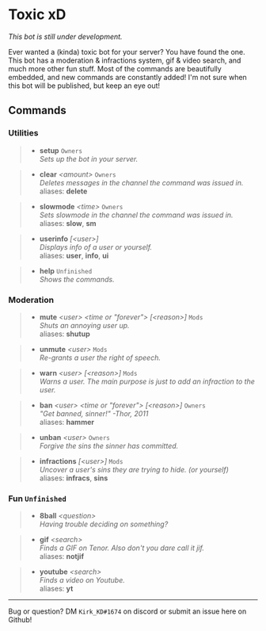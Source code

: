 # Toxic xD
*This bot is still under development.*

Ever wanted a (kinda) toxic bot for your server? You have found the one.
This bot has a moderation & infractions system, gif & video search, and much more other fun stuff.
Most of the commands are beautifully embedded, and new commands are constantly added!
I'm not sure when this bot will be published, but keep an eye out!

## Commands
### Utilities
> - **setup** `Owners`  
*Sets up the bot in your server.*

> - **clear** *\<amount\>* `Owners`  
*Deletes messages in the channel the command was issued in.*  
aliases: **delete**

> - **slowmode** *\<time\>* `Owners`  
*Sets slowmode in the channel the command was issued in.*  
aliases: **slow**, **sm**

> - **userinfo** *\[\<user\>\]*  
*Displays info of a user or yourself.*  
aliases: **user**, **info**, **ui**

> - **help** `Unfinished`  
*Shows the commands.*

### Moderation
> - **mute** *\<user\> \<time or "forever"\> \[\<reason\>\]* `Mods`  
*Shuts an annoying user up.*  
aliases: **shutup**

> - **unmute** *\<user\>* `Mods`  
*Re-grants a user the right of speech.*

> - **warn** *\<user\> \[\<reason\>\]* `Mods`  
*Warns a user. The main purpose is just to add an infraction to the user.*

> - **ban** *\<user\> \<time or "forever"\> \[\<reason\>\]* `Owners`  
*"Get banned, sinner!" -Thor, 2011*  
aliases: **hammer**

> - **unban** *\<user\>* `Owners`  
*Forgive the sins the sinner has committed.*

> - **infractions** *\[\<user\>\]* `Mods`  
*Uncover a user's sins they are trying to hide. (or yourself)*  
aliases: **infracs**, **sins**

### Fun `Unfinished`  
> - **8ball** *\<question\>*  
*Having trouble deciding on something?*

> - **gif** *\<search\>*  
*Finds a GIF on Tenor. Also don't you dare call it jif.*  
aliases: **notjif**

> - **youtube** *\<search\>*  
*Finds a video on Youtube.*  
aliases: **yt**

---

Bug or question? DM `Kirk_KD#1674` on discord or submit an issue here on Github!
